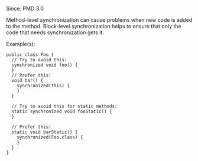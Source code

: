 Since: PMD 3.0

Method-level synchronization can cause problems when new code is added to the method.
Block-level synchronization helps to ensure that only the code that needs synchronization
gets it.

Example(s):
```
public class Foo {
  // Try to avoid this:
  synchronized void foo() {
  }
  // Prefer this:
  void bar() {
    synchronized(this) {
    }
  }

  // Try to avoid this for static methods:
  static synchronized void fooStatic() {
  }

  // Prefer this:
  static void barStatic() {
    synchronized(Foo.class) {
    }
  }
}
```
